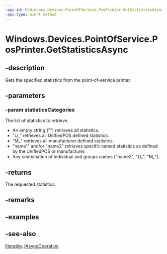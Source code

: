 ----api-id: M:Windows.Devices.PointOfService.PosPrinter.GetStatisticsAsync(Windows.Foundation.Collections.IIterable{System.String})
-api-type: winrt method
---<!-- Method syntaxpublic Windows.Foundation.IAsyncOperation<string> GetStatisticsAsync(Windows.Foundation.Collections.IIterable<System.String> statisticsCategories)--># Windows.Devices.PointOfService.PosPrinter.GetStatisticsAsync## -descriptionGets the specified statistics from the point-of-service printer.## -parameters### -param statisticsCategoriesThe list of statistics to retrieve.+ An empty string ("") retrieves all statistics.+ "U_" retrieves all UnifiedPOS defined statistics.+ "M_" retrieves all manufacturer defined statistics.+ "name1" and/or "name2" retrieves specific named statistics as defined by the UnifiedPOS or manufacturer.+ Any combination of individual and groups names ("name3", "U_", "M_").## -returnsThe requested statistics.## -remarks## -examples## -see-also[IIterable](../windows.foundation.collections/iiterable_1.md), [IAsyncOperation](../windows.foundation/iasyncoperation_1.md)